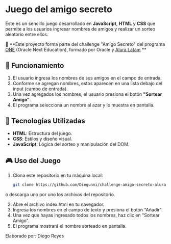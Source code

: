 # Juego del amigo secreto

Este es un sencillo juego desarrollado en **JavaScript**, **HTML** y **CSS** que permite a los usuarios ingresar nombres de amigos y realizar un sorteo aleatorio entre ellos.

📢 **Este proyecto forma parte del challenge "Amigo Secreto" del programa  [ONE](https://www.oracle.com/mx/education/oracle-next-education/) (Oracle Next Education), formado por Oracle y  [Alura Latam](https://www.aluracursos.com/) **

## 🚀 Funcionamiento

1. El usuario ingresa los nombres de sus amigos en el campo de entrada.
2. Conforme se agregan nombres, estos aparecen en una lista debajo del input (campo de entrada).
3. Una vez agregados los nombres, el usuario presiona el botón **"Sortear Amigo"**.
4. El programa selecciona un nombre al azar y lo muestra en pantalla.

## 📌 Tecnologías Utilizadas

- **HTML**: Estructura del juego.
- **CSS**: Estilos y diseño visual.
- **JavaScript**: Lógica del sorteo y manipulación del DOM.

## 🎮 Uso del Juego

1. Clona este repositorio en tu máquina local:
   ```bash
   git clone https://github.com/Diegunni/challenge-amigo-secreto-alura.git

o descarga  uno por uno los archivos del repositorio.

2. Abre el archivo index.html en tu navegador.
3. Ingresa los nombres en el campo de texto y presiona el botón "Añadir".
4. Una vez que hayas ingresado todos los nombres, haz clic en "Sortear Amigo".
5. El programa mostrará el nombre sorteado en pantalla.

Elaborado por: Diego Reyes
